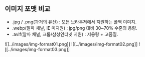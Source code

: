 ## 이미지 포맷 비교

- .jpg / .png(과거의 유산) : 모든 브라우저에서 지원하는 폴백 이미지.
- .webp(알파 채널, IE 미지원) :  jpg/png 대비 30~70% 수준의 용량.
- .avif(알파 채널, 크롬/삼성인터넷 지원) : 저용량 + 고품질.

![[../images/img-format01.png]]
![[../images/img-format02.png]]
![[../images/img-format03.png]]